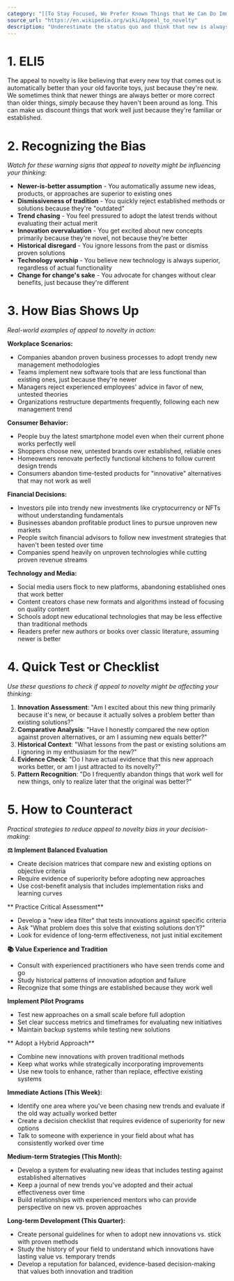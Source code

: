 ```yaml
---
category: "[[To Stay Focused, We Prefer Known Things that We Can Do Immediately]]"
source_url: "https://en.wikipedia.org/wiki/Appeal_to_novelty"
description: "Underestimate the status quo and think that new is always better."
---
```


# 1. ELI5

The appeal to novelty is like believing that every new toy that comes out is automatically better than your old favorite toys, just because they're new. We sometimes think that newer things are always better or more correct than older things, simply because they haven't been around as long. This can make us discount things that work well just because they're familiar or established.

# 2. Recognizing the Bias

*Watch for these warning signs that appeal to novelty might be influencing your thinking:*

- **Newer-is-better assumption** - You automatically assume new ideas, products, or approaches are superior to existing ones
- **Dismissiveness of tradition** - You quickly reject established methods or solutions because they're "outdated"
- **Trend chasing** - You feel pressured to adopt the latest trends without evaluating their actual merit
- **Innovation overvaluation** - You get excited about new concepts primarily because they're novel, not because they're better
- **Historical disregard** - You ignore lessons from the past or dismiss proven solutions
- **Technology worship** - You believe new technology is always superior, regardless of actual functionality
- **Change for change's sake** - You advocate for changes without clear benefits, just because they're different

# 3. How Bias Shows Up

*Real-world examples of appeal to novelty in action:*

**Workplace Scenarios:**
- Companies abandon proven business processes to adopt trendy new management methodologies
- Teams implement new software tools that are less functional than existing ones, just because they're newer
- Managers reject experienced employees' advice in favor of new, untested theories
- Organizations restructure departments frequently, following each new management trend

**Consumer Behavior:**
- People buy the latest smartphone model even when their current phone works perfectly well
- Shoppers choose new, untested brands over established, reliable ones
- Homeowners renovate perfectly functional kitchens to follow current design trends
- Consumers abandon time-tested products for "innovative" alternatives that may not work as well

**Financial Decisions:**
- Investors pile into trendy new investments like cryptocurrency or NFTs without understanding fundamentals
- Businesses abandon profitable product lines to pursue unproven new markets
- People switch financial advisors to follow new investment strategies that haven't been tested over time
- Companies spend heavily on unproven technologies while cutting proven revenue streams

**Technology and Media:**
- Social media users flock to new platforms, abandoning established ones that work better
- Content creators chase new formats and algorithms instead of focusing on quality content
- Schools adopt new educational technologies that may be less effective than traditional methods
- Readers prefer new authors or books over classic literature, assuming newer is better

# 4. Quick Test or Checklist

*Use these questions to check if appeal to novelty might be affecting your thinking:*

1. **Innovation Assessment**: "Am I excited about this new thing primarily because it's new, or because it actually solves a problem better than existing solutions?"
2. **Comparative Analysis**: "Have I honestly compared the new option against proven alternatives, or am I assuming new equals better?"
3. **Historical Context**: "What lessons from the past or existing solutions am I ignoring in my enthusiasm for the new?"
4. **Evidence Check**: "Do I have actual evidence that this new approach works better, or am I just attracted to its novelty?"
5. **Pattern Recognition**: "Do I frequently abandon things that work well for new things, only to realize later that the original was better?"

# 5. How to Counteract

*Practical strategies to reduce appeal to novelty bias in your decision-making:*

**⚖️ Implement Balanced Evaluation**
- Create decision matrices that compare new and existing options on objective criteria
- Require evidence of superiority before adopting new approaches
- Use cost-benefit analysis that includes implementation risks and learning curves

** Practice Critical Assessment**
- Develop a "new idea filter" that tests innovations against specific criteria
- Ask "What problem does this solve that existing solutions don't?"
- Look for evidence of long-term effectiveness, not just initial excitement

**📚 Value Experience and Tradition**
- Consult with experienced practitioners who have seen trends come and go
- Study historical patterns of innovation adoption and failure
- Recognize that some things are established because they work well

**Implement Pilot Programs**
- Test new approaches on a small scale before full adoption
- Set clear success metrics and timeframes for evaluating new initiatives
- Maintain backup systems while testing new solutions

** Adopt a Hybrid Approach**
- Combine new innovations with proven traditional methods
- Keep what works while strategically incorporating improvements
- Use new tools to enhance, rather than replace, effective existing systems

**Immediate Actions (This Week):**
- Identify one area where you've been chasing new trends and evaluate if the old way actually worked better
- Create a decision checklist that requires evidence of superiority for new options
- Talk to someone with experience in your field about what has consistently worked over time

**Medium-term Strategies (This Month):**
- Develop a system for evaluating new ideas that includes testing against established alternatives
- Keep a journal of new trends you've adopted and their actual effectiveness over time
- Build relationships with experienced mentors who can provide perspective on new vs. proven approaches

**Long-term Development (This Quarter):**
- Create personal guidelines for when to adopt new innovations vs. stick with proven methods
- Study the history of your field to understand which innovations have lasting value vs. temporary trends
- Develop a reputation for balanced, evidence-based decision-making that values both innovation and tradition

